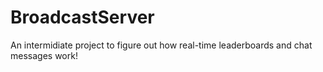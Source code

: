 # BroadcastServer
An intermidiate project to figure out how real-time leaderboards and chat messages work!
